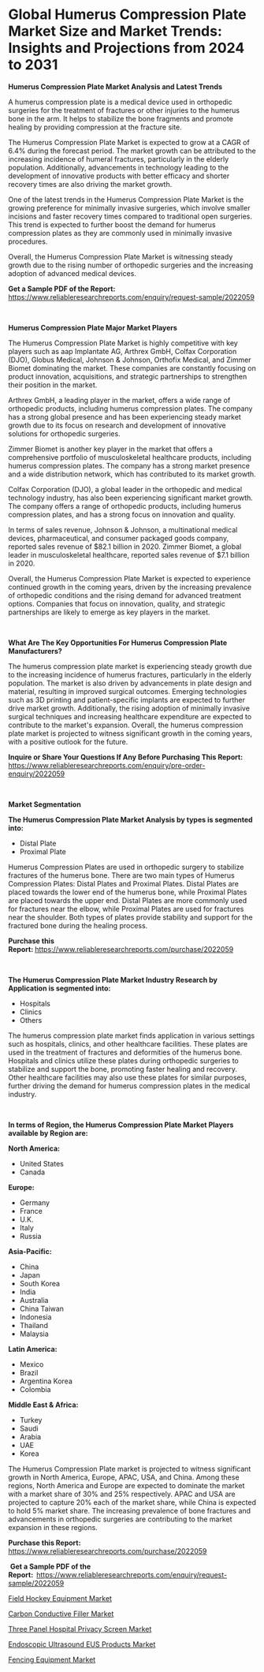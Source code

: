 <p><h1>Global Humerus Compression Plate Market Size and Market Trends: Insights and Projections from 2024 to 2031</h1></p><p><strong>Humerus Compression Plate Market Analysis and Latest Trends</strong></p>
<p><p>A humerus compression plate is a medical device used in orthopedic surgeries for the treatment of fractures or other injuries to the humerus bone in the arm. It helps to stabilize the bone fragments and promote healing by providing compression at the fracture site.</p><p>The Humerus Compression Plate Market is expected to grow at a CAGR of 6.4% during the forecast period. The market growth can be attributed to the increasing incidence of humeral fractures, particularly in the elderly population. Additionally, advancements in technology leading to the development of innovative products with better efficacy and shorter recovery times are also driving the market growth.</p><p>One of the latest trends in the Humerus Compression Plate Market is the growing preference for minimally invasive surgeries, which involve smaller incisions and faster recovery times compared to traditional open surgeries. This trend is expected to further boost the demand for humerus compression plates as they are commonly used in minimally invasive procedures.</p><p>Overall, the Humerus Compression Plate Market is witnessing steady growth due to the rising number of orthopedic surgeries and the increasing adoption of advanced medical devices.</p></p>
<p><strong>Get a Sample PDF of the Report:&nbsp;</strong> <a href="https://www.reliableresearchreports.com/enquiry/request-sample/2022059">https://www.reliableresearchreports.com/enquiry/request-sample/2022059</a></p>
<p>&nbsp;</p>
<p><strong>Humerus Compression Plate Major Market Players</strong></p>
<p><p>The Humerus Compression Plate Market is highly competitive with key players such as aap Implantate AG, Arthrex GmbH, Colfax Corporation (DJO), Globus Medical, Johnson & Johnson, Orthofix Medical, and Zimmer Biomet dominating the market. These companies are constantly focusing on product innovation, acquisitions, and strategic partnerships to strengthen their position in the market.</p><p>Arthrex GmbH, a leading player in the market, offers a wide range of orthopedic products, including humerus compression plates. The company has a strong global presence and has been experiencing steady market growth due to its focus on research and development of innovative solutions for orthopedic surgeries.</p><p>Zimmer Biomet is another key player in the market that offers a comprehensive portfolio of musculoskeletal healthcare products, including humerus compression plates. The company has a strong market presence and a wide distribution network, which has contributed to its market growth.</p><p>Colfax Corporation (DJO), a global leader in the orthopedic and medical technology industry, has also been experiencing significant market growth. The company offers a range of orthopedic products, including humerus compression plates, and has a strong focus on innovation and quality.</p><p>In terms of sales revenue, Johnson & Johnson, a multinational medical devices, pharmaceutical, and consumer packaged goods company, reported sales revenue of $82.1 billion in 2020. Zimmer Biomet, a global leader in musculoskeletal healthcare, reported sales revenue of $7.1 billion in 2020.</p><p>Overall, the Humerus Compression Plate Market is expected to experience continued growth in the coming years, driven by the increasing prevalence of orthopedic conditions and the rising demand for advanced treatment options. Companies that focus on innovation, quality, and strategic partnerships are likely to emerge as key players in the market.</p></p>
<p>&nbsp;</p>
<p><strong>What Are The Key Opportunities For Humerus Compression Plate Manufacturers?</strong></p>
<p><p>The humerus compression plate market is experiencing steady growth due to the increasing incidence of humerus fractures, particularly in the elderly population. The market is also driven by advancements in plate design and material, resulting in improved surgical outcomes. Emerging technologies such as 3D printing and patient-specific implants are expected to further drive market growth. Additionally, the rising adoption of minimally invasive surgical techniques and increasing healthcare expenditure are expected to contribute to the market's expansion. Overall, the humerus compression plate market is projected to witness significant growth in the coming years, with a positive outlook for the future.</p></p>
<p><strong>Inquire or Share Your Questions If Any Before Purchasing This Report:</strong> <a href="https://www.reliableresearchreports.com/enquiry/pre-order-enquiry/2022059">https://www.reliableresearchreports.com/enquiry/pre-order-enquiry/2022059</a></p>
<p>&nbsp;</p>
<p><strong>Market Segmentation</strong></p>
<p><strong>The Humerus Compression Plate Market Analysis by types is segmented into:</strong></p>
<p><ul><li>Distal Plate</li><li>Proximal Plate</li></ul></p>
<p><p>Humerus Compression Plates are used in orthopedic surgery to stabilize fractures of the humerus bone. There are two main types of Humerus Compression Plates: Distal Plates and Proximal Plates. Distal Plates are placed towards the lower end of the humerus bone, while Proximal Plates are placed towards the upper end. Distal Plates are more commonly used for fractures near the elbow, while Proximal Plates are used for fractures near the shoulder. Both types of plates provide stability and support for the fractured bone during the healing process.</p></p>
<p><strong>Purchase this Report:&nbsp;</strong><a href="https://www.reliableresearchreports.com/purchase/2022059">https://www.reliableresearchreports.com/purchase/2022059</a></p>
<p>&nbsp;</p>
<p><strong>The Humerus Compression Plate Market Industry Research by Application is segmented into:</strong></p>
<p><ul><li>Hospitals</li><li>Clinics</li><li>Others</li></ul></p>
<p><p>The humerus compression plate market finds application in various settings such as hospitals, clinics, and other healthcare facilities. These plates are used in the treatment of fractures and deformities of the humerus bone. Hospitals and clinics utilize these plates during orthopedic surgeries to stabilize and support the bone, promoting faster healing and recovery. Other healthcare facilities may also use these plates for similar purposes, further driving the demand for humerus compression plates in the medical industry.</p></p>
<p>&nbsp;</p>
<p><strong>In terms of Region, the Humerus Compression Plate Market Players available by Region are:</strong></p>
<p>
    <p> <strong> North America: </strong>
        <ul>
            <li>United States</li>
            <li>Canada</li>
        </ul>
        </p> 
    <p> <strong> Europe: </strong>
        <ul>
            <li>Germany</li>
            <li>France</li>
            <li>U.K.</li>
            <li>Italy</li>
            <li>Russia</li>
        </ul>
        </p> 
    <p> <strong> Asia-Pacific: </strong>
        <ul>
            <li>China</li>
            <li>Japan</li>
            <li>South Korea</li>
            <li>India</li>
            <li>Australia</li>
            <li>China Taiwan</li>
            <li>Indonesia</li>
            <li>Thailand</li>
            <li>Malaysia</li>
        </ul>
        </p> 
    <p> <strong> Latin America: </strong>
        <ul>
            <li>Mexico</li>
            <li>Brazil</li>
            <li>Argentina Korea</li>
            <li>Colombia</li>
        </ul>
        </p> 
    <p> <strong> Middle East & Africa: </strong>
        <ul>
            <li>Turkey</li>
            <li>Saudi</li>
            <li>Arabia</li>
            <li>UAE</li>
            <li>Korea</li>
        </ul>
    </p>
    </p>
<p><p>The Humerus Compression Plate market is projected to witness significant growth in North America, Europe, APAC, USA, and China. Among these regions, North America and Europe are expected to dominate the market with a market share of 30% and 25% respectively. APAC and USA are projected to capture 20% each of the market share, while China is expected to hold 5% market share. The increasing prevalence of bone fractures and advancements in orthopedic surgeries are contributing to the market expansion in these regions.</p></p>
<p><strong>Purchase this Report: </strong><a href="https://www.reliableresearchreports.com/purchase/2022059">https://www.reliableresearchreports.com/purchase/2022059</a></p>
<p>&nbsp;<strong>Get a Sample PDF of the Report:&nbsp;&nbsp;</strong><a href="https://www.reliableresearchreports.com/enquiry/request-sample/2022059">https://www.reliableresearchreports.com/enquiry/request-sample/2022059</a></p>
<p><strong></strong></p>
<p><p><a href="https://view.publitas.com/reportprime-1/field-hockey-equipment-market-provides-a-comprehensive-analysis-including-a-macro-overview-of-the-market-as-well-as-micro-details-such-as-market-size-and-competitive-landscape/">Field Hockey Equipment Market</a></p><p><a href="https://zircon-bluebell-299.notion.site/Carbon-Conductive-Filler-Market-Analysis-and-Market-Size-Global-Industry-Overview-Market-Segmentat-089487b71e194fdb968c842d985540ae">Carbon Conductive Filler Market</a></p><p><a href="https://github.com/kosella/Market-Research-Report-List-2/blob/main/three-panel-hospital-privacy-screen-market.md">Three Panel Hospital Privacy Screen Market</a></p><p><a href="https://github.com/kufem1/Market-Research-Report-List-1/blob/main/endoscopic-ultrasound-eus-products-market.md">Endoscopic Ultrasound EUS Products Market</a></p><p><a href="https://view.publitas.com/reportprime-1/fencing-equipment-market-analysis-examines-its-scope-on-growth-opportunities-and-forecasted-trends-spanning-from-2024-to-2031/">Fencing Equipment Market</a></p></p>